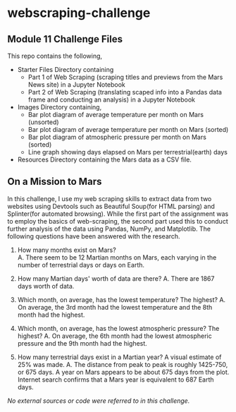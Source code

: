 # webscraping-challenge
## Module 11 Challenge Files

This repo contains the following,
- Starter Files Directory containing
    - Part 1 of Web Scraping (scraping titles and previews from the Mars News site) in a Jupyter Notebook
    - Part 2 of Web Scraping (translating scaped info into a Pandas data frame and conducting an analysis) in a Jupyter Notebook
- Images Directory containing,
    - Bar plot diagram of average temperature per month on Mars (unsorted)
    - Bar plot diagram of average temperature per month on Mars (sorted)
    - Bar plot diagram of atmospheric pressure per month on Mars (sorted)
    - Line graph showing days elapsed on Mars per terrestrial(earth) days
- Resources Directory containing the Mars data as a CSV file.

## On a Mission to Mars

In this challenge, I use my web scraping skills to extract data from two websites using Devtools such as Beautiful Soup(for HTML parsing) and Splinter(for automated browsing). While the first part of the assignment was to employ the basics of web-scraping, the second part used this to conduct further analysis of the data using Pandas, NumPy, and Matplotlib. The following questions have been answered with the research.

1. How many months exist on Mars?</br>
A. There seem to be 12 Martian months on Mars, each varying in the number of terrestrial days or days on Earth.

2. How many Martian days' worth of data are there?
A. There are 1867 days worth of data.

3. Which month, on average, has the lowest temperature? The highest? 
A. On average, the 3rd month had the lowest temperature and the 8th month had the highest.

4. Which month, on average, has the lowest atmospheric pressure? The highest?
A. On average, the 6th month had the lowest atmospheric pressure and the 9th month had the highest.

5. How many terrestrial days exist in a Martian year? A visual estimate of 25% was made.
A. The distance from peak to peak is roughly 1425-750, or 675 days. A year on Mars appears to be about 675 days from the plot. Internet search confirms that a Mars year is equivalent to 687 Earth days.


_No external sources or code were referred to in this challenge._
